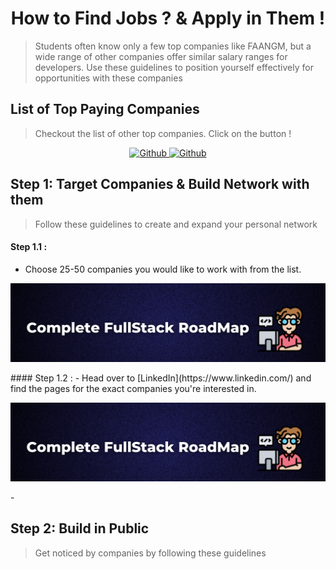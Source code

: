 <h1 align="center">
    How to Find Jobs ?  & Apply in Them !
</h1>

> Students often know only a few top companies like FAANGM, but a wide range of other companies offer similar salary ranges for developers. Use these guidelines to position yourself effectively for opportunities with these companies

## List of Top Paying Companies 
> Checkout the list of other top companies. Click on the button ! 

<p align="center">
    <a href="https://github.com/Developer-RONNIE/List-of-Top-Unicorn-Startups-India"  align="left" alt="Github" title="github">
        <img src="https://img.shields.io/badge/Top--Unicorn--Startups--India-D2B48C?style=for-the-badge&logo=github&logoColor=white" alt="Github"/>
    </a>
    <a href="https://github.com/Developer-RONNIE/BeyondFAANGM"  align="left" alt="Github" title="github">
        <img src="https://img.shields.io/badge/400+--product--based--companies-D2B48C?style=for-the-badge&logo=github&logoColor=white" alt="Github"/>
    </a>  
</p>


## Step 1: Target Companies & Build Network with them 

> Follow these guidelines to create and expand your personal network

#### Step 1.1 : 
- Choose 25-50 companies you would like to work with from the list. 
<p align="center">
  <a name="logo">
    <img src="https://github.com/Developer-RONNIE/Full-stack-dev-Roadmap/blob/main/assets/Copy%20of%20Leetcode%20Banner%20.png" alt="Fullstack Guide" width="750">
  </a>
</p>
#### Step 1.2 : 
- Head over to [LinkedIn](https://www.linkedin.com/) and find the pages for the exact companies you're interested in.
<p align="center">
  <a name="logo">
    <img src="https://github.com/Developer-RONNIE/Full-stack-dev-Roadmap/blob/main/assets/Copy%20of%20Leetcode%20Banner%20.png" alt="Fullstack Guide" width="750">
  </a>
</p>
- 


## Step 2: Build in Public 

> Get noticed by companies by following these guidelines